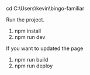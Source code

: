 cd C:\Users\kevin\bingo-familiar

Run the project.

1. npm install
2. npm run dev

If you want to updated the page

1. npm run build
2. npm run deploy

